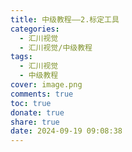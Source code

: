 ```yaml
---
title: 中级教程——2.标定工具
categories:
  - 汇川视觉
  - 汇川视觉/中级教程
tags:
  - 汇川视觉
  - 中级教程
cover: image.png
comments: true
toc: true
donate: true
share: true
date: 2024-09-19 09:08:38
---
```


